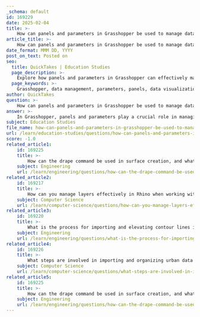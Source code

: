 ```yaml
---
_schema: default
id: 169229
date: 2025-02-04
title: >-
    How can panels and parameters in Grasshopper be used to manage data outputs effectively?
article_title: >-
    How can panels and parameters in Grasshopper be used to manage data outputs effectively?
date_format: MMM DD, YYYY
post_on_text: Posted on
seo:
  title: QuickTakes | Education Studies
  page_description: >-
    Explore how panels and parameters in Grasshopper can effectively manage data outputs for improved workflows and better design outcomes.
  page_keywords: >-
    Grasshopper, data management, parameters, panels, data visualization, output parameters, input parameters, data trees, list management, baking geometry, GIS data, architecture, design workflows
author: QuickTakes
question: >-
    How can panels and parameters in Grasshopper be used to manage data outputs effectively?
answer: >-
    In Grasshopper, panels and parameters play a crucial role in managing data outputs effectively. Here’s how they can be utilized:\n\n### 1. Understanding Parameters\nParameters in Grasshopper are the building blocks that allow you to define and manipulate data. They can represent various types of data, including numbers, points, curves, and surfaces. By connecting parameters to different components, you can control how data flows through your Grasshopper definition.\n\n- **Input Parameters**: These are used to receive data from the user or other components. For example, sliders can be used to dynamically adjust numerical values, which can then influence the geometry being generated.\n- **Output Parameters**: These are used to send data out of Grasshopper, either to Rhino for visualization or to other applications for further processing.\n\n### 2. Using Panels for Data Visualization\nPanels in Grasshopper are used to display data outputs in a readable format. They can show numerical values, lists, or even text strings. This is particularly useful for debugging and understanding the flow of data through your definition.\n\n- **Displaying Outputs**: By connecting a panel to an output parameter, you can visualize the results of your computations. This helps in verifying that the data is being processed correctly.\n- **Data Organization**: Panels can also be used to organize and label different outputs, making it easier to manage complex definitions with multiple data streams.\n\n### 3. Data Management Techniques\nEffective data management in Grasshopper involves organizing and controlling the flow of data through your model. Here are some techniques:\n\n- **Data Trees**: Grasshopper uses a data tree structure to manage complex data sets. You can manipulate data trees to extract specific branches or items, allowing for more granular control over your outputs.\n- **List Management**: Components like "List Item" and "Cull Pattern" can be used to manage lists of data, enabling you to select or remove specific elements based on certain criteria.\n- **Baking Geometry**: Once you have generated the desired output, you can "bake" the geometry into Rhino. This process transfers the data from Grasshopper to Rhino, allowing for further manipulation and integration with other elements in your design.\n\n### 4. Practical Applications\nIn practical applications, such as site modeling with GIS data, you can use parameters to import and manipulate spatial data effectively. For instance, using the "at it" plugin allows you to import GIS data into Grasshopper, where you can then use panels to visualize the data and parameters to adjust the model based on user input or design requirements.\n\n### Conclusion\nBy effectively utilizing panels and parameters in Grasshopper, you can enhance your data management capabilities, leading to more efficient workflows and better design outcomes. This approach not only aids in visualizing and organizing data but also allows for dynamic interaction with the model, making it a powerful tool for architects and designers.
subject: Education Studies
file_name: how-can-panels-and-parameters-in-grasshopper-be-used-to-manage-data-outputs-effectively.md
url: /learn/education-studies/questions/how-can-panels-and-parameters-in-grasshopper-be-used-to-manage-data-outputs-effectively
score: -1.0
related_article1:
    id: 169225
    title: >-
        How can the drape command be used in surface creation, and what are its benefits?
    subject: Engineering
    url: /learn/engineering/questions/how-can-the-drape-command-be-used-in-surface-creation-and-what-are-its-benefits
related_article2:
    id: 169217
    title: >-
        How can you manage layers effectively in Rhino when working with shape files?
    subject: Computer Science
    url: /learn/computer-science/questions/how-can-you-manage-layers-effectively-in-rhino-when-working-with-shape-files
related_article3:
    id: 169220
    title: >-
        What is the process for importing and elevating contour lines in 3D modeling?
    subject: Engineering
    url: /learn/engineering/questions/what-is-the-process-for-importing-and-elevating-contour-lines-in-3d-modeling
related_article4:
    id: 169226
    title: >-
        What steps are involved in importing and organizing urban data for modeling purposes?
    subject: Computer Science
    url: /learn/computer-science/questions/what-steps-are-involved-in-importing-and-organizing-urban-data-for-modeling-purposes
related_article5:
    id: 169225
    title: >-
        How can the drape command be used in surface creation, and what are its benefits?
    subject: Engineering
    url: /learn/engineering/questions/how-can-the-drape-command-be-used-in-surface-creation-and-what-are-its-benefits
---
```


&nbsp;